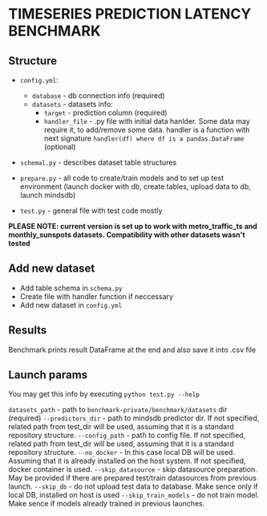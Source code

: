 # TIMESERIES PREDICTION LATENCY BENCHMARK


## Structure

 - `config.yml`:
    - `database` - db connection info (required)
    - `datasets` - datasets info:
        - `target` - prediction column (required)
        - `handler_file` - .py file with initial data hanlder. Some data may require it, to add/remove some data. handler is a function with next signature `handler(df) where df is a pandas.DataFrame` (optional)

- `schemal.py` - describes dataset table structures
- `prepare.py` - all code to create/train models and to set up test environment (launch docker with db, create tables, upload data to db, launch mindsdb)
- `test.py` - general file with test code mostly

**PLEASE NOTE: current version is set up to work with metro_traffic_ts and monthly_sunspots datasets. Compatibility with other datasets wasn't tested**

## Add new dataset
- Add table schema in `schema.py`
- Create file with handler function if neccessary
- Add new dataset in `config.yml`

## Results
Benchmark prints result DataFrame at the end and also save it into .csv file

## Launch params
You may get this info by executing `python test.py --help`

`datasets_path` - path to `benchmark-private/benchmark/datasets` dir (required)
`--predictors_dir` - path to mindsdb predictor dir. If not specified, related path from  test_dir will be used, assuming that it is a standard repository structure.
`--config_path` - path to config file. If not specified, related path from  test_dir will be used, assuming that it is a standard repository structure.
`--no_docker` - In this case local DB will be used. Assuming that it is already installed on the host system. If not specified, docker container is used.
`--skip_datasource` - skip datasource preparation. May be provided if there are prepared test/train datasources from previous launch.
`--skip_db` - do not upload test data to database. Make sence only if local DB, installed on host is used
`--skip_train_models` - do not train model. Make sence if models already trained in previous launches.

